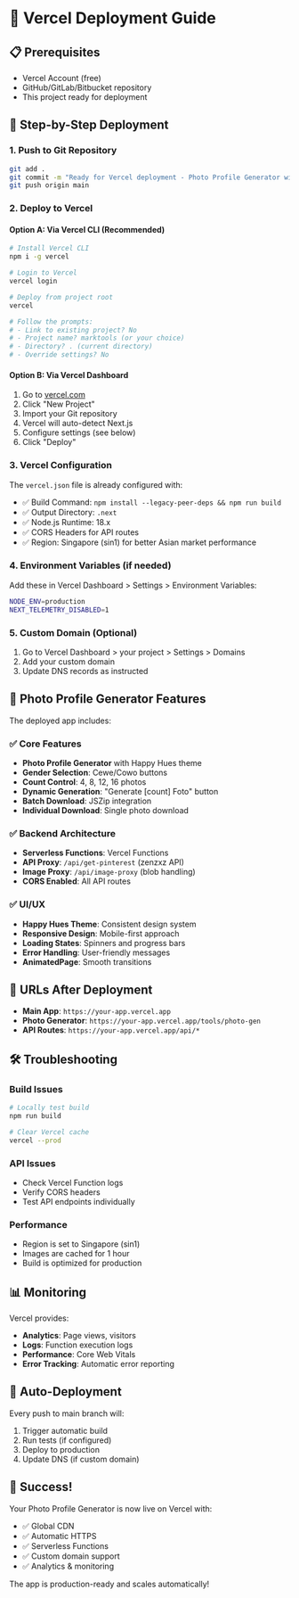 # 🚀 Vercel Deployment Guide

## 📋 Prerequisites

- Vercel Account (free)
- GitHub/GitLab/Bitbucket repository
- This project ready for deployment

## 🔧 Step-by-Step Deployment

### 1. Push to Git Repository

```bash
git add .
git commit -m "Ready for Vercel deployment - Photo Profile Generator with Happy Hues theme"
git push origin main
```

### 2. Deploy to Vercel

#### Option A: Via Vercel CLI (Recommended)

```bash
# Install Vercel CLI
npm i -g vercel

# Login to Vercel
vercel login

# Deploy from project root
vercel

# Follow the prompts:
# - Link to existing project? No
# - Project name? marktools (or your choice)
# - Directory? . (current directory)
# - Override settings? No
```

#### Option B: Via Vercel Dashboard

1. Go to [vercel.com](https://vercel.com)
2. Click "New Project"
3. Import your Git repository
4. Vercel will auto-detect Next.js
5. Configure settings (see below)
6. Click "Deploy"

### 3. Vercel Configuration

The `vercel.json` file is already configured with:

- ✅ Build Command: `npm install --legacy-peer-deps && npm run build`
- ✅ Output Directory: `.next`
- ✅ Node.js Runtime: 18.x
- ✅ CORS Headers for API routes
- ✅ Region: Singapore (sin1) for better Asian market performance

### 4. Environment Variables (if needed)

Add these in Vercel Dashboard > Settings > Environment Variables:

```bash
NODE_ENV=production
NEXT_TELEMETRY_DISABLED=1
```

### 5. Custom Domain (Optional)

1. Go to Vercel Dashboard > your project > Settings > Domains
2. Add your custom domain
3. Update DNS records as instructed

## 🎯 Photo Profile Generator Features

The deployed app includes:

### ✅ Core Features
- **Photo Profile Generator** with Happy Hues theme
- **Gender Selection**: Cewe/Cowo buttons
- **Count Control**: 4, 8, 12, 16 photos
- **Dynamic Generation**: "Generate [count] Foto" button
- **Batch Download**: JSZip integration
- **Individual Download**: Single photo download

### ✅ Backend Architecture
- **Serverless Functions**: Vercel Functions
- **API Proxy**: `/api/get-pinterest` (zenzxz API)
- **Image Proxy**: `/api/image-proxy` (blob handling)
- **CORS Enabled**: All API routes

### ✅ UI/UX
- **Happy Hues Theme**: Consistent design system
- **Responsive Design**: Mobile-first approach
- **Loading States**: Spinners and progress bars
- **Error Handling**: User-friendly messages
- **AnimatedPage**: Smooth transitions

## 🔗 URLs After Deployment

- **Main App**: `https://your-app.vercel.app`
- **Photo Generator**: `https://your-app.vercel.app/tools/photo-gen`
- **API Routes**: `https://your-app.vercel.app/api/*`

## 🛠️ Troubleshooting

### Build Issues
```bash
# Locally test build
npm run build

# Clear Vercel cache
vercel --prod
```

### API Issues
- Check Vercel Function logs
- Verify CORS headers
- Test API endpoints individually

### Performance
- Region is set to Singapore (sin1)
- Images are cached for 1 hour
- Build is optimized for production

## 📊 Monitoring

Vercel provides:
- **Analytics**: Page views, visitors
- **Logs**: Function execution logs
- **Performance**: Core Web Vitals
- **Error Tracking**: Automatic error reporting

## 🔄 Auto-Deployment

Every push to main branch will:
1. Trigger automatic build
2. Run tests (if configured)
3. Deploy to production
4. Update DNS (if custom domain)

## 🎉 Success!

Your Photo Profile Generator is now live on Vercel with:
- ✅ Global CDN
- ✅ Automatic HTTPS
- ✅ Serverless Functions
- ✅ Custom domain support
- ✅ Analytics & monitoring

The app is production-ready and scales automatically!